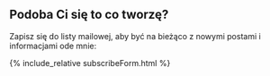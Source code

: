 ## Podoba Ci się to co tworzę?

Zapisz się do listy mailowej, aby być na bieżąco z nowymi postami i informacjami ode mnie:

{% include_relative subscribeForm.html %}
